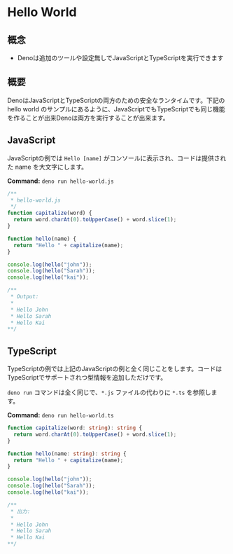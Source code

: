 # Hello World

<!-- ## Concepts -->
## 概念

<!--
- Deno can run JavaScript or TypeScript out of the box with no additional tools
  or config required
-->
- Denoは追加のツールや設定無しでJavaScriptとTypeScriptを実行できます

<!-- ## Overview -->
## 概要

<!--
Deno is a secure runtime for both JavaScript and TypeScript. As the hello world
examples below highlight the same functionality can be created in JavaScript or
TypeScript, and Deno will execute both.
-->
DenoはJavaScriptとTypeScriptの両方のための安全なランタイムです。下記の hello world のサンプルにあるように、JavaScriptでもTypeScriptでも同じ機能を作ることが出来Denoは両方を実行することが出来ます。

## JavaScript

<!--
In this JavaScript example the message `Hello [name]` is printed to the console
and the code ensures the name provided is capitalized.
-->
JavaScriptの例では `Hello [name]` がコンソールに表示され、コードは提供された name を大文字にします。

**Command:** `deno run hello-world.js`

```js
/**
 * hello-world.js
 */
function capitalize(word) {
  return word.charAt(0).toUpperCase() + word.slice(1);
}

function hello(name) {
  return "Hello " + capitalize(name);
}

console.log(hello("john"));
console.log(hello("Sarah"));
console.log(hello("kai"));

/**
 * Output:
 *
 * Hello John
 * Hello Sarah
 * Hello Kai
**/
```

## TypeScript

<!--
This TypeScript example is exactly the same as the JavaScript example above, the
code just has the additional type information which TypeScript supports.
-->
TypeScriptの例では上記のJavaScriptの例と全く同じことをします。コードはTypeScriptでサポートされつ型情報を追加しただけです。

<!--
The `deno run` command is exactly the same, it just references a `*.ts` file
rather than a `*.js` file.
-->
`deno run` コマンドは全く同じで、`*.js` ファイルの代わりに `*.ts` を参照します。

**Command:** `deno run hello-world.ts`

<!--
```ts
/**
 * hello-world.ts
 */
function capitalize(word: string): string {
  return word.charAt(0).toUpperCase() + word.slice(1);
}

function hello(name: string): string {
  return "Hello " + capitalize(name);
}

console.log(hello("john"));
console.log(hello("Sarah"));
console.log(hello("kai"));

/**
 * Output:
 *
 * Hello John
 * Hello Sarah
 * Hello Kai
**/
```
-->
```ts
function capitalize(word: string): string {
  return word.charAt(0).toUpperCase() + word.slice(1);
}

function hello(name: string): string {
  return "Hello " + capitalize(name);
}

console.log(hello("john"));
console.log(hello("Sarah"));
console.log(hello("kai"));

/**
 * 出力:
 *
 * Hello John
 * Hello Sarah
 * Hello Kai
**/
```
